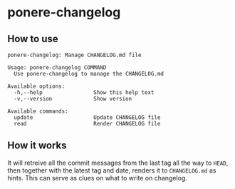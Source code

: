 # ponere-changelog

## How to use
```
ponere-changelog: Manage CHANGELOG.md file

Usage: ponere-changelog COMMAND
  Use ponere-changelog to manage the CHANGELOG.md

Available options:
  -h,--help                Show this help text
  -v,--version             Show version

Available commands:
  update                   Update CHANGELOG file
  read                     Render CHANGELOG file
```

## How it works

It will retreive all the commit messages from the last tag all the way to `HEAD`,
then together with the latest tag and date, renders it to `CHANGELOG.md` as hints. This can serve as clues on what to
write on changelog.

